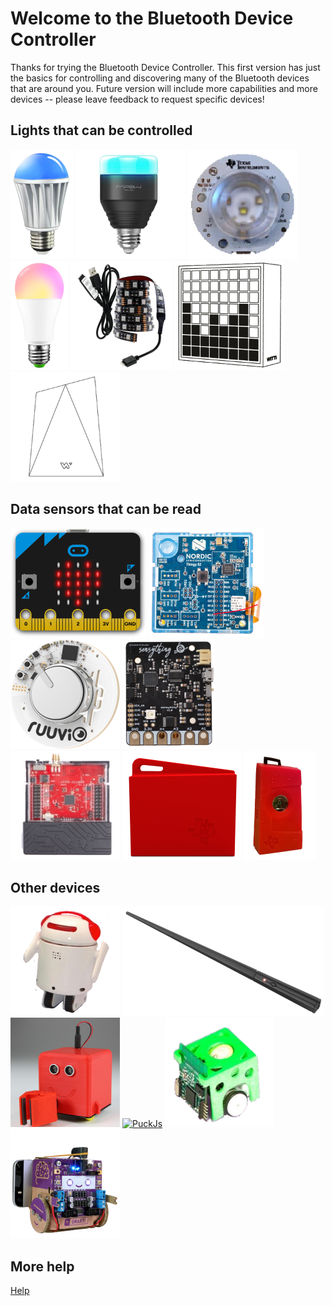﻿# Welcome to the Bluetooth Device Controller

Thanks for trying the Bluetooth Device Controller. This first version 
has just the basics for controlling and discovering many of the Bluetooth
devices that are around you. Future version will include more capabilities 
and more devices -- please leave feedback to request specific devices!

## Lights that can be controlled

[![Magic Light](../DevicePictures/MagicLight-175.png)](Device_MagicLight.md)
[![Mipow Playbulb](../DevicePictures/Mipow_Playbulb_BTL201-175.png)](Device_Mipow_Playbulb_BTL201.md)
[![TI beLight](../DevicePictures/TI_beLight_2540-175.png)](Device_TI_beLight_2540.md)
[![Smart Bulb](../DevicePictures/Triones_SmartBulbGreen-175.png)](Device_Triones.md)
[![Strip light](../DevicePictures/Triones_StripLight-175.png)](Device_Triones.md)
[![Dotti](../DevicePictures/Witti_Dotti-175.png)](Device_Witti_Dotti.md)
[![Notti](../DevicePictures/Witti_Notti-175.png)](Device_Witti_Notti.md)

## Data sensors that can be read
[![BBC micro:bit](../DevicePictures/Bbc_MicroBit-175.png)](Device_Bbc_MicroBit.md)
[![Nordic Thingy](../DevicePictures/Nordic_Thingy-175.png)](Device_Nordic_Thingy.md)
[![RuuviTag](../DevicePictures/Ruuvi_RuuviTag-175.png)](Device_Ruuvi_RuuviTag.md)
[![Sensything](../DevicePictures/Protocentral_Sensything-175.png)](Device_Protocentral_Sensything.md)
[![1352 Sensor Tag](../DevicePictures/TI_SensorTag_1352-175.png)](Device_TI_SensorTag_1352.md)
[![Sensor Tag 1350](../DevicePictures/TI_SensorTag_1350-175.png)](Device_TI_SensorTag_1350.md)
[![Original Sensor Tag](../DevicePictures/TI_SensorTag_2541-175.png)](Device_TI_SensorTag_2541.md)


## Other devices
[![BERO](../DevicePictures/RealityRobotics_Bero-175.png)](Device_RealityRobotics_Bero.md)
[![Kano Wand](../DevicePictures/Kano_Wand-175.png)](Device_Kano_Wand.md)
[![LittleBot](../DevicePictures/SlantRobotics-LittleBot-175.png)](Device_SlantRobotics_LittleBot.md)
[![PuckJs](../DevicePictures/Device_Espruino_PuckJs-175.png)](Device_Espruino_PuckJs.md)
[![Skoobot](../DevicePictures/WilliamWeilerEngineering_Skoobot-175.png)](Device_WilliamWeilerEngineering_Skoobot.md)
[![Smartibot](../DevicePictures/CraftyRobot_Smartibot-175.png)](Device_CraftyRobot_Smartibot.md)

## More help
[Help](Help.md)